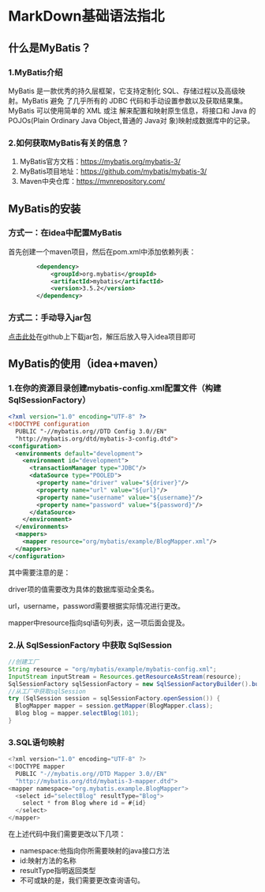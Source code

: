 # MarkDown基础语法指北

## 什么是MyBatis？

### 1.MyBatis介绍

MyBatis 是一款优秀的持久层框架，它支持定制化 SQL、存储过程以及高级映射。MyBatis 避免 了几乎所有的 JDBC 代码和手动设置参数以及获取结果集。MyBatis 可以使用简单的 XML 或注 解来配置和映射原生信息，将接口和 Java 的 POJOs(Plain Ordinary Java Object,普通的 Java对 象)映射成数据库中的记录。

### 2.如何获取MyBatis有关的信息？

1. MyBatis官方文档：https://mybatis.org/mybatis-3/  
2. MyBatis项目地址：https://github.com/mybatis/mybatis-3/  
3. Maven中央仓库：https://mvnrepository.com/  

## MyBatis的安装 

### 方式一：在idea中配置MyBatis 

首先创建一个maven项目，然后在pom.xml中添加依赖列表： 

```xml
        <dependency>
            <groupId>org.mybatis</groupId>
            <artifactId>mybatis</artifactId>
            <version>3.5.2</version>
        </dependency>
```

### 方式二：手动导入jar包  

[点击此处](https://github.com/mybatis/mybatis-3/releases)在github上下载jar包，解压后放入导入idea项目即可  

## MyBatis的使用（idea+maven）

### 1.在你的资源目录创建mybatis-config.xml配置文件（构建 SqlSessionFactory） 

```xml
<?xml version="1.0" encoding="UTF-8" ?>
<!DOCTYPE configuration
  PUBLIC "-//mybatis.org//DTD Config 3.0//EN"
  "http://mybatis.org/dtd/mybatis-3-config.dtd">
<configuration>
  <environments default="development">
    <environment id="development">
      <transactionManager type="JDBC"/>
      <dataSource type="POOLED">
        <property name="driver" value="${driver}"/>
        <property name="url" value="${url}"/>
        <property name="username" value="${username}"/>
        <property name="password" value="${password}"/>
      </dataSource>
    </environment>
  </environments>
  <mappers>
    <mapper resource="org/mybatis/example/BlogMapper.xml"/>
  </mappers>
</configuration>
```

其中需要注意的是： 

driver项的值需要改为具体的数据库驱动全类名。 

url，username，password需要根据实际情况进行更改。 

mapper中resource指向sql语句列表，这一项后面会提及。

### 2.从 SqlSessionFactory 中获取 SqlSession 

```java
//创建工厂
String resource = "org/mybatis/example/mybatis-config.xml";
InputStream inputStream = Resources.getResourceAsStream(resource);
SqlSessionFactory sqlSessionFactory = new SqlSessionFactoryBuilder().build(inputStream);
//从工厂中获取sqlSession
try (SqlSession session = sqlSessionFactory.openSession()) {
  BlogMapper mapper = session.getMapper(BlogMapper.class);
  Blog blog = mapper.selectBlog(101);
}
```

### 3.SQL语句映射 

```java
<?xml version="1.0" encoding="UTF-8" ?>
<!DOCTYPE mapper
  PUBLIC "-//mybatis.org//DTD Mapper 3.0//EN"
  "http://mybatis.org/dtd/mybatis-3-mapper.dtd">
<mapper namespace="org.mybatis.example.BlogMapper">
  <select id="selectBlog" resultType="Blog">
    select * from Blog where id = #{id}
  </select>
</mapper>
```

在上述代码中我们需要更改以下几项：

+ namespace:他指向你所需要映射的java接口方法
+ id:映射方法的名称
+ resultType指明返回类型
+ 不可或缺的是，我们需要更改查询语句。


